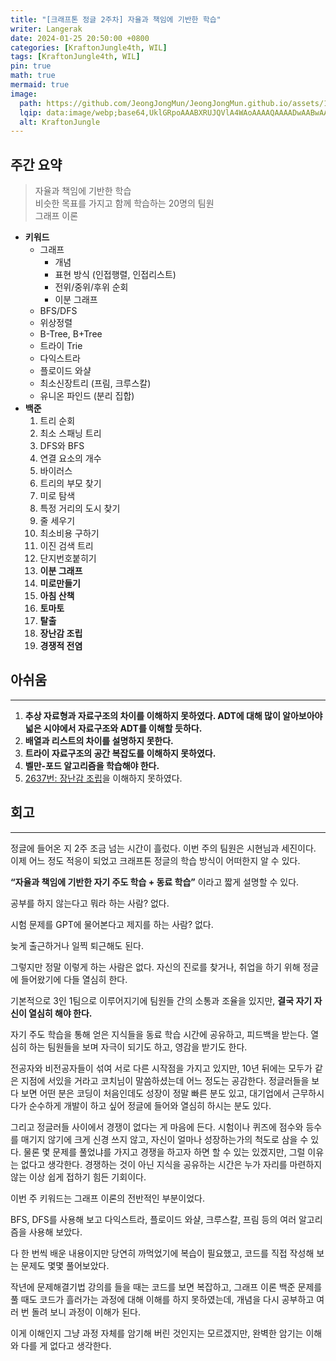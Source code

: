 ```yaml
---
title: "[크래프톤 정글 2주차] 자율과 책임에 기반한 학습"
writer: Langerak
date: 2024-01-25 20:50:00 +0800
categories: [KraftonJungle4th, WIL]
tags: [KraftonJungle4th, WIL]
pin: true
math: true
mermaid: true
image:
  path: https://github.com/JeongJongMun/JeongJongMun.github.io/assets/101979073/f09cf4b0-2fb7-40f0-848b-7a4eb84e4bec
  lqip: data:image/webp;base64,UklGRpoAAABXRUJQVlA4WAoAAAAQAAAADwAABwAAQUxQSDIAAAARL0AmbZurmr57yyIiqE8oiG0bejIYEQTgqiDA9vqnsUSI6H+oAERp2HZ65qP/VIAWAFZQOCBCAAAA8AEAnQEqEAAIAAVAfCWkAALp8sF8rgRgAP7o9FDvMCkMde9PK7euH5M1m6VWoDXf2FkP3BqV0ZYbO6NA/VFIAAAA
  alt: KraftonJungle
---
```


## 주간 요약

> 자율과 책임에 기반한 학습  
> 비슷한 목표를 가지고 함께 학습하는 20명의 팀원  
> 그래프 이론

- **키워드**
  - 그래프
    - 개념
    - 표현 방식 (인접행렬, 인접리스트)
    - 전위/중위/후위 순회
    - 이분 그래프
  - BFS/DFS
  - 위상정렬
  - B-Tree, B+Tree
  - 트라이 Trie
  - 다익스트라
  - 플로이드 와샬
  - 최소신장트리 (프림, 크루스칼)
  - 유니온 파인드 (분리 집합)
- **백준**
  1. 트리 순회
  2. 최소 스패닝 트리
  3. DFS와 BFS
  4. 연결 요소의 개수
  5. 바이러스
  6. 트리의 부모 찾기
  7. 미로 탐색
  8. 특정 거리의 도시 찾기
  9. 줄 세우기
  10. 최소비용 구하기
  11. 이진 검색 트리
  12. 단지번호붙히기
  13. **이분 그래프**
  14. **미로만들기**
  15. **아침 산책**
  16. **토마토**
  17. **탈출**
  18. **장난감 조립**
  19. **경쟁적 전염**

## 아쉬움
---
1.  **추상 자료형과 자료구조의 차이를 이해하지 못하였다. ADT에 대해 많이 알아보아야 넓은 시야에서 자료구조와 ADT를 이해할 듯하다.**
2.  **배열과 리스트의 차이를 설명하지 못한다.**
3.  **트라이 자료구조의 공간 복잡도를 이해하지 못하였다.**
4.  **벨만-포드 알고리즘을 학습해야 한다.**
5.  [2637번: 장난감 조립](https://www.acmicpc.net/problem/2637)을 이해하지 못하였다.

## 회고
---
정글에 들어온 지 2주 조금 넘는 시간이 흘렀다. 이번 주의 팀원은 시현님과 세진이다. 이제 어느 정도 적응이 되었고 크래프톤 정글의 학습 방식이 어떠한지 알 수 있다.

**“자율과 책임에 기반한 자기 주도 학습 + 동료 학습”** 이라고 짧게 설명할 수 있다.

공부를 하지 않는다고 뭐라 하는 사람? 없다.

시험 문제를 GPT에 물어본다고 제지를 하는 사람? 없다.

늦게 출근하거나 일찍 퇴근해도 된다.

그렇지만 정말 이렇게 하는 사람은 없다. 자신의 진로를 찾거나, 취업을 하기 위해 정글에 들어왔기에 다들 열심히 한다.

기본적으로 3인 1팀으로 이루어지기에 팀원들 간의 소통과 조율을 있지만, **결국 자기 자신이 열심히 해야 한다.**

자기 주도 학습을 통해 얻은 지식들을 동료 학습 시간에 공유하고, 피드백을 받는다. 열심히 하는 팀원들을 보며 자극이 되기도 하고, 영감을 받기도 한다.

전공자와 비전공자들이 섞여 서로 다른 시작점을 가지고 있지만, 10년 뒤에는 모두가 같은 지점에 서있을 거라고 코치님이 말씀하셨는데 어느 정도는 공감한다. 정글러들을 보다 보면 어떤 분은 코딩이 처음인데도 성장이 정말 빠른 분도 있고, 대기업에서 근무하시다가 순수하게 개발이 하고 싶어 정글에 들어와 열심히 하시는 분도 있다.

그리고 정글러들 사이에서 경쟁이 없다는 게 마음에 든다. 시험이나 퀴즈에 점수와 등수를 매기지 않기에 크게 신경 쓰지 않고, 자신이 얼마나 성장하는가의 척도로 삼을 수 있다. 물론 몇 문제를 풀었냐를 가지고 경쟁을 하고자 하면 할 수 있는 있겠지만, 그럴 이유는 없다고 생각한다. 경쟁하는 것이 아닌 지식을 공유하는 시간은 누가 자리를 마련하지 않는 이상 쉽게 접하기 힘든 기회이다.

이번 주 키워드는 그래프 이론의 전반적인 부분이었다.

BFS, DFS를 사용해 보고 다익스트라, 플로이드 와샬, 크루스칼, 프림 등의 여러 알고리즘을 사용해 보았다.

다 한 번씩 배운 내용이지만 당연히 까먹었기에 복습이 필요했고, 코드를 직접 작성해 보는 문제도 몇몇 풀어보았다.

작년에 문제해결기법 강의를 들을 때는 코드를 보면 복잡하고, 그래프 이론 백준 문제를 풀 때도 코드가 흘러가는 과정에 대해 이해를 하지 못하였는데, 개념을 다시 공부하고 여러 번 돌려 보니 과정이 이해가 된다.

이게 이해인지 그냥 과정 자체를 암기해 버린 것인지는 모르겠지만, 완벽한 암기는 이해와 다를 게 없다고 생각한다.
